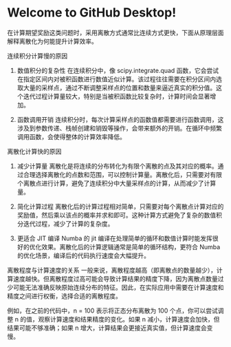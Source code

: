 # Welcome to GitHub Desktop!

在计算期望奖励这类问题时，采用离散方式通常比连续方式更快，下面从原理层面解释离散化为何能提升计算效率。

连续积分计算慢的原因
1. 数值积分的复杂性
在连续积分中，像 scipy.integrate.quad 函数，它会尝试在指定区间内对被积函数进行数值近似计算。该过程往往需要在积分区间内选取大量的采样点，通过不断调整采样点的位置和数量来逼近真实的积分值。这个迭代过程计算量较大，特别是当被积函数比较复杂时，计算时间会显著增加。

2. 函数调用开销
连续积分时，每次计算采样点的函数值都需要进行函数调用，这涉及到参数传递、栈帧创建和销毁等操作，会带来额外的开销。在循环中频繁调用函数，会使得整体的计算效率降低。

离散化计算快的原因
1. 减少计算量
离散化是将连续的分布转化为有限个离散的点及其对应的概率。通过合理选择离散化的点数和范围，可以控制计算量。离散化后，只需要对有限个离散点进行计算，避免了连续积分中大量采样点的计算，从而减少了计算量。

2. 简化计算过程
离散化后的计算过程相对简单，只需要对每个离散点计算对应的奖励值，然后乘以该点的概率并求和即可。这种计算方式避免了复杂的数值积分迭代过程，减少了计算的复杂度。

3. 更适合 JIT 编译
Numba 的 jit 编译在处理简单的循环和数值计算时能发挥很好的优化效果。离散化后的计算逻辑通常是简单的循环结构，更符合 Numba 的优化场景，编译后的代码执行速度会大幅提升。

离散程度与计算速度的关系
一般来说，离散程度越高（即离散点的数量越少），计算速度越快。但离散程度过高可能会导致计算结果的精度下降，因为离散点数量过少可能无法准确反映原始连续分布的特征。因此，在实际应用中需要在计算速度和精度之间进行权衡，选择合适的离散程度。

例如，在之前的代码中，n = 100 表示将正态分布离散为 100 个点，你可以尝试调整 n 的值，观察计算速度和结果精度的变化。如果 n 减小，计算速度会加快，但结果可能不够准确；如果 n 增大，计算结果会更接近真实值，但计算速度会变慢。
